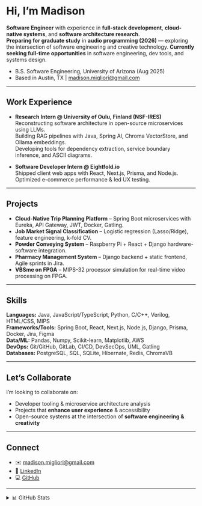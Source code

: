 # Hi, I’m Madison 

**Software Engineer** with experience in **full-stack development**, **cloud-native systems**, and **software architecture research**.  
**Preparing for graduate study** in **audio programming (2026)** — exploring the intersection of software engineering and creative technology.
**Currently seeking full-time opportunities** in software engineering, dev tools, and systems design.  
- B.S. Software Engineering, University of Arizona (Aug 2025)
- Based in Austin, TX | madison.migliori@gmail.com  

---

## Work Experience 
- **Research Intern @ University of Oulu, Finland (NSF-IRES)**  
  Reconstructing software architecture in open-source microservices using LLMs.  
  Building RAG pipelines with Java, Spring AI, Chroma VectorStore, and Ollama embeddings.  
  Developing tools for dependency extraction, service boundary inference, and ASCII diagrams.

- **Software Developer Intern @ Eightfold.io**  
  Shipped client web apps with React, Next.js, Prisma, and Node.js.  
  Optimized e-commerce performance & led UX testing.

---

## Projects
- **Cloud-Native Trip Planning Platform** – Spring Boot microservices with Eureka, API Gateway, JWT, Docker, Gatling.  
- **Job Market Signal Classification** – Logistic regression (Lasso/Ridge), feature engineering, k-fold CV.  
- **Powder Conveying System** – Raspberry Pi + React + Django hardware-software integration.  
- **Pharmacy Management System** – Django backend + static frontend, Agile sprints in Jira.  
- **VBSme on FPGA** – MIPS-32 processor simulation for real-time video processing on FPGA.

---

## Skills
**Languages:** Java, JavaScript/TypeScript, Python, C/C++, Verilog, HTML/CSS, MIPS  
**Frameworks/Tools:** Spring Boot, React, Next.js, Node.js, Django, Prisma, Docker, Jira, Figma  
**Data/ML:** Pandas, Numpy, Scikit-learn, Matplotlib, AWS  
**DevOps:** Git/GitHub, GitLab, CI/CD, DevSecOps, UML, Gatling  
**Databases:** PostgreSQL, SQL, SQLite, Hibernate, Redis, ChromaVB  

---

## Let’s Collaborate
I’m looking to collaborate on:
- Developer tooling & microservice architecture analysis  
- Projects that **enhance user experience** & accessibility  
- Open-source systems at the intersection of **software engineering & creativity**  

---

## Connect
- ✉️ [madison.migliori@gmail.com](mailto:madison.migliori@gmail.com)  
- 💼 [LinkedIn](https://linkedin.com/in/madisonmigliori)  
- 💻 [GitHub](https://github.com/madisonmigliori)  

---

<details>
  <summary>📊 GitHub Stats</summary>

  ![Madison's GitHub stats](https://github-readme-stats.vercel.app/api?username=madisonmigliori&show_icons=true&theme=radical)
  ![Top Languages](https://github-readme-stats.vercel.app/api/top-langs/?username=madisonmigliori&layout=compact&theme=radical)

</details>
